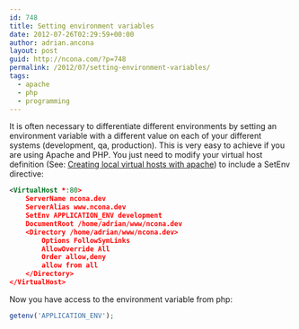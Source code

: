 ```yaml
---
id: 748
title: Setting environment variables
date: 2012-07-26T02:29:59+00:00
author: adrian.ancona
layout: post
guid: http://ncona.com/?p=748
permalink: /2012/07/setting-environment-variables/
tags:
  - apache
  - php
  - programming
---
```

It is often necessary to differentiate different environments by setting an environment variable with a different value on each of your different systems (development, qa, production). This is very easy to achieve if you are using Apache and PHP. You just need to modify your virtual host definition (See: [Creating local virtual hosts with apache](http://ncona.com/2011/06/creating-local-virtual-hosts-with-apache/ "Creating local virtual hosts in apache")) to include a SetEnv directive:

```xml
<VirtualHost *:80>
    ServerName ncona.dev
    ServerAlias www.ncona.dev
    SetEnv APPLICATION_ENV development
    DocumentRoot /home/adrian/www/ncona.dev
    <Directory /home/adrian/www/ncona.dev>
        Options FollowSymLinks
        AllowOverride All
        Order allow,deny
        allow from all
    </Directory>
</VirtualHost>
```

Now you have access to the environment variable from php:

```php
getenv('APPLICATION_ENV');
```

<!--more-->
